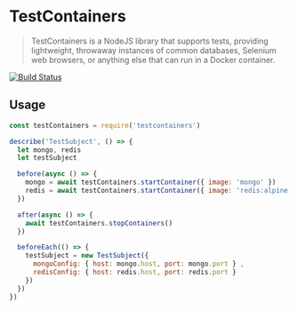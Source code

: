 # TestContainers

> TestContainers is a NodeJS library that supports tests, providing lightweight, throwaway instances of common databases, Selenium web browsers, or anything else that can run in a Docker container.

[![Build Status](https://travis-ci.org/cristianrgreco/testcontainers-node.svg?branch=master)](https://travis-ci.org/cristianrgreco/testcontainers-node)

## Usage

```javascript
const testContainers = require('testcontainers')

describe('TestSubject', () => {
  let mongo, redis
  let testSubject

  before(async () => {
    mongo = await testContainers.startContainer({ image: 'mongo' })
    redis = await testContainers.startContainer({ image: 'redis:alpine' })
  })

  after(async () => {
    await testContainers.stopContainers()
  })

  beforeEach(() => {
    testSubject = new TestSubject({ 
      mongoConfig: { host: mongo.host, port: mongo.port } ,
      redisConfig: { host: redis.host, port: redis.port } 
    })
  })
})
```
